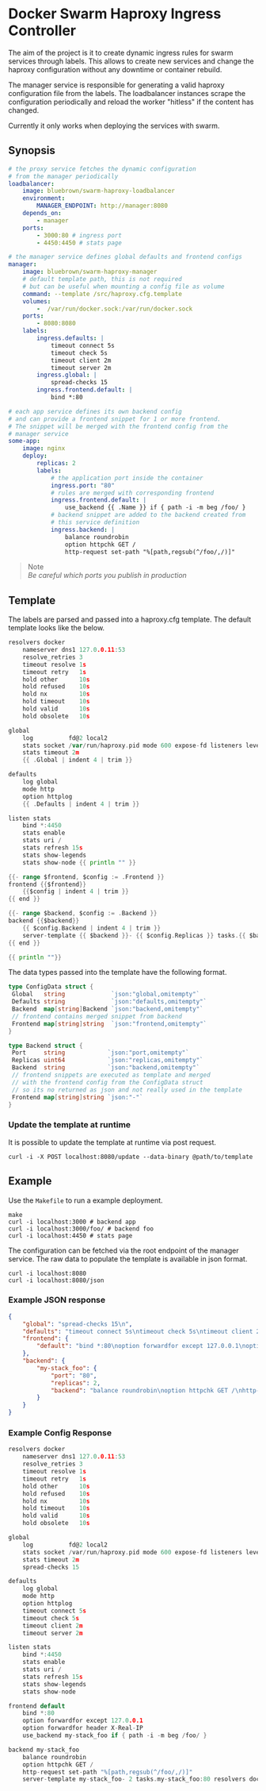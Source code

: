 # Docker Swarm Haproxy Ingress Controller

The aim of the project is it to create dynamic ingress rules for swarm services through labels. This allows to create new services and change the haproxy configuration without any downtime or container rebuild.

The manager service is responsible for generating a valid haproxy configuration file from the labels. The loadbalancer instances scrape the configuration periodically and reload the worker "hitless" if the content has changed.

Currently it only works when deploying the services with swarm.

## Synopsis

```yml
# the proxy service fetches the dynamic configuration
# from the manager periodically
loadbalancer:
    image: bluebrown/swarm-haproxy-loadbalancer
    environment: 
        MANAGER_ENDPOINT: http://manager:8080
    depends_on:
        - manager
    ports:
        - 3000:80 # ingress port
        - 4450:4450 # stats page

# the manager service defines global defaults and frontend configs
manager:
    image: bluebrown/swarm-haproxy-manager
    # default template path, this is not required
    # but can be useful when mounting a config file as volume
    command: --template /src/haproxy.cfg.template 
    volumes: 
        -  /var/run/docker.sock:/var/run/docker.sock
    ports:
        - 8080:8080
    labels:
        ingress.defaults: |
            timeout connect 5s
            timeout check 5s
            timeout client 2m
            timeout server 2m
        ingress.global: |
            spread-checks 15
        ingress.frontend.default: |
            bind *:80

# each app service defines its own backend config
# and can provide a frontend snippet for 1 or more frontend.
# The snippet will be merged with the frontend config from the
# manager service
some-app:
    image: nginx
    deploy:
        replicas: 2
        labels:
            # the application port inside the container
            ingress.port: "80"
            # rules are merged with corresponding frontend
            ingress.frontend.default: |
                use_backend {{ .Name }} if { path -i -m beg /foo/ }
            # backend snippet are added to the backend created from
            # this service definition
            ingress.backend: |
                balance roundrobin
                option httpchk GET /
                http-request set-path "%[path,regsub(^/foo/,/)]"
```

> Note  
> *Be careful which ports you publish in production*

## Template

The labels are parsed and passed into a haproxy.cfg template. The default template looks like the below.

```go
resolvers docker
    nameserver dns1 127.0.0.11:53
    resolve_retries 3
    timeout resolve 1s
    timeout retry   1s
    hold other      10s
    hold refused    10s
    hold nx         10s
    hold timeout    10s
    hold valid      10s
    hold obsolete   10s

global
    log          fd@2 local2
    stats socket /var/run/haproxy.pid mode 600 expose-fd listeners level user
    stats timeout 2m
    {{ .Global | indent 4 | trim }}

defaults
    log global
    mode http
    option httplog
    {{ .Defaults | indent 4 | trim }}

listen stats
    bind *:4450
    stats enable
    stats uri /
    stats refresh 15s
    stats show-legends
    stats show-node {{ println "" }}

{{- range $frontend, $config := .Frontend }}
frontend {{$frontend}}
    {{$config | indent 4 | trim }}
{{ end }}

{{- range $backend, $config := .Backend }}
backend {{$backend}}
    {{ $config.Backend | indent 4 | trim }}
    server-template {{ $backend }}- {{ $config.Replicas }} tasks.{{ $backend }}:{{ $config.Port }} resolvers docker init-addr libc,none check
{{ end }}

{{ println ""}}
```

The data types passed into the template have the following format.

```go
type ConfigData struct {
 Global   string             `json:"global,omitempty"`
 Defaults string             `json:"defaults,omitempty"`
 Backend  map[string]Backend `json:"backend,omitempty"`
 // frontend contains merged snippet from backend
 Frontend map[string]string  `json:"frontend,omitempty"`
}

type Backend struct {
 Port     string            `json:"port,omitempty"`
 Replicas uint64            `json:"replicas,omitempty"`
 Backend  string            `json:"backend,omitempty"`
 // frontend snippets are executed as template and merged
 // with the frontend config from the ConfigData struct
 // so its no returned as json and not really used in the template
 Frontend map[string]string `json:"-"`
}
```

### Update the template at runtime

It is possible to update the template at runtime via post request.

```shell
curl -i -X POST localhost:8080/update --data-binary @path/to/template
```

## Example

Use the `Makefile` to run a example deployment.

```shell
make
curl -i localhost:3000 # backend app
curl -i localhost:3000/foo/ # backend foo
curl -i localhost:4450 # stats page
```

The configuration can be fetched via the root endpoint of the manager service. The raw data to populate the template is available in json format.

```shell
curl -i localhost:8080
curl -i localhost:8080/json
```

### Example JSON response

```json
{
    "global": "spread-checks 15\n",
    "defaults": "timeout connect 5s\ntimeout check 5s\ntimeout client 2m\ntimeout server 2m\n",
    "frontend": {
        "default": "bind *:80\noption forwardfor except 127.0.0.1\noption forwardfor header X-Real-IP\nuse_backend my-stack_foo if { path -i -m beg /foo/ }\n"
    },
    "backend": {
        "my-stack_foo": {
            "port": "80",
            "replicas": 2,
            "backend": "balance roundrobin\noption httpchk GET /\nhttp-request set-path \"%[path,regsub(^/foo/,/)]\"\n"
        }
    }
}
```

### Example Config Response

```c
resolvers docker
    nameserver dns1 127.0.0.11:53
    resolve_retries 3
    timeout resolve 1s
    timeout retry   1s
    hold other      10s
    hold refused    10s
    hold nx         10s
    hold timeout    10s
    hold valid      10s
    hold obsolete   10s

global
    log          fd@2 local2
    stats socket /var/run/haproxy.pid mode 600 expose-fd listeners level user
    stats timeout 2m
    spread-checks 15

defaults
    log global
    mode http
    option httplog
    timeout connect 5s
    timeout check 5s
    timeout client 2m
    timeout server 2m

listen stats
    bind *:4450
    stats enable
    stats uri /
    stats refresh 15s
    stats show-legends
    stats show-node 

frontend default
    bind *:80
    option forwardfor except 127.0.0.1
    option forwardfor header X-Real-IP
    use_backend my-stack_foo if { path -i -m beg /foo/ }

backend my-stack_foo
    balance roundrobin
    option httpchk GET /
    http-request set-path "%[path,regsub(^/foo/,/)]"
    server-template my-stack_foo- 2 tasks.my-stack_foo:80 resolvers docker init-addr libc,none check

```
